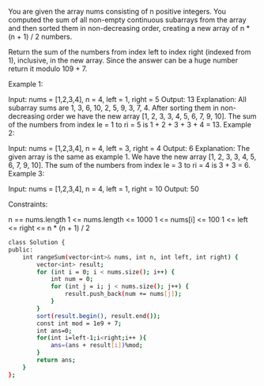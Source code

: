  
You are given the array nums consisting of n positive integers. You computed the sum of all non-empty continuous subarrays from the array and then sorted them in non-decreasing order, creating a new array of n * (n + 1) / 2 numbers.

Return the sum of the numbers from index left to index right (indexed from 1), inclusive, in the new array. Since the answer can be a huge number return it modulo 109 + 7.

 

Example 1:

Input: nums = [1,2,3,4], n = 4, left = 1, right = 5
Output: 13 
Explanation: All subarray sums are 1, 3, 6, 10, 2, 5, 9, 3, 7, 4. After sorting them in non-decreasing order we have the new array [1, 2, 3, 3, 4, 5, 6, 7, 9, 10]. The sum of the numbers from index le = 1 to ri = 5 is 1 + 2 + 3 + 3 + 4 = 13. 
Example 2:

Input: nums = [1,2,3,4], n = 4, left = 3, right = 4
Output: 6
Explanation: The given array is the same as example 1. We have the new array [1, 2, 3, 3, 4, 5, 6, 7, 9, 10]. The sum of the numbers from index le = 3 to ri = 4 is 3 + 3 = 6.
Example 3:

Input: nums = [1,2,3,4], n = 4, left = 1, right = 10
Output: 50
 

Constraints:

n == nums.length
1 <= nums.length <= 1000
1 <= nums[i] <= 100
1 <= left <= right <= n * (n + 1) / 2


```bash
class Solution {
public:
    int rangeSum(vector<int>& nums, int n, int left, int right) {
        vector<int> result;
        for (int i = 0; i < nums.size(); i++) {
            int num = 0;
            for (int j = i; j < nums.size(); j++) {
                result.push_back(num += nums[j]);
            }
        }
        sort(result.begin(), result.end());
        const int mod = 1e9 + 7;
        int ans=0;
        for(int i=left-1;i<right;i++ ){
            ans=(ans + result[i])%mod;
        }
        return ans;
    }
};

